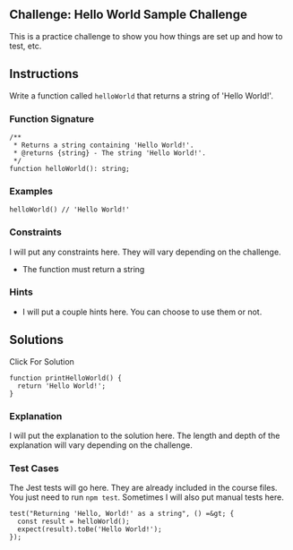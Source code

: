 ## Challenge: Hello World Sample Challenge

This is a practice challenge to show you how things are set up and how to test, etc.

## Instructions

Write a function called `helloWorld` that returns a string of 'Hello World!'.

### Function Signature

```plaintext
/**
 * Returns a string containing 'Hello World!'.
 * @returns {string} - The string 'Hello World!'.
 */
function helloWorld(): string;
```

### Examples

```plaintext
helloWorld() // 'Hello World!'
```

### Constraints

I will put any constraints here. They will vary depending on the challenge.

*   The function must return a string

### Hints

*   I will put a couple hints here. You can choose to use them or not.

## Solutions

Click For Solution

```plaintext
function printHelloWorld() {
  return 'Hello World!';
}
```

### Explanation

I will put the explanation to the solution here. The length and depth of the explanation will vary depending on the challenge.

### Test Cases

The Jest tests will go here. They are already included in the course files. You just need to run `npm test`. Sometimes I will also put manual tests here.

```plaintext
test("Returning 'Hello, World!' as a string", () =&gt; {
  const result = helloWorld();
  expect(result).toBe('Hello World!');
});
```